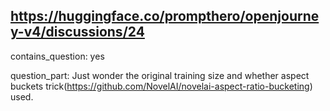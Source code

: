 ## https://huggingface.co/prompthero/openjourney-v4/discussions/24

contains_question: yes

question_part: Just wonder the original training size and whether aspect buckets trick(https://github.com/NovelAI/novelai-aspect-ratio-bucketing) used.